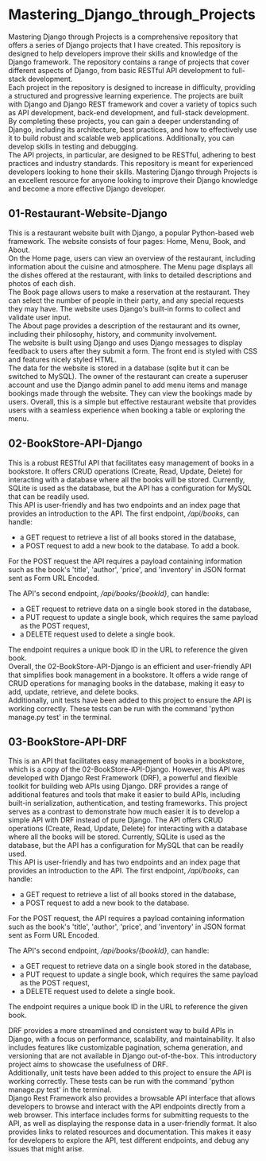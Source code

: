 # Mastering_Django_through_Projects
Mastering Django through Projects is a comprehensive repository that offers a series of Django projects that I have created. This repository is designed to help developers improve their skills and knowledge of the Django framework. The repository contains a range of projects that cover different aspects of Django, from basic RESTful API development to full-stack development. </br>
Each project in the repository is designed to increase in difficulty, providing a structured and progressive learning experience. The projects are built with Django and Django REST framework and cover a variety of topics such as API development, back-end development, and full-stack development. By completing these projects, you can gain a deeper understanding of Django, including its architecture, best practices, and how to effectively use it to build robust and scalable web applications. Additionally, you can develop skills in testing and debugging. </br>
The API projects, in particular, are designed to be RESTful, adhering to best practices and industry standards. This repository is meant for experienced developers looking to hone their skills. Mastering Django through Projects is an excellent resource for anyone looking to improve their Django knowledge and become a more effective Django developer.</br>

## 01-Restaurant-Website-Django
This is a restaurant website built with Django, a popular Python-based web framework. The website consists of four pages: Home, Menu, Book, and About.</br>
On the Home page, users can view an overview of the restaurant, including information about the cuisine and atmosphere. The Menu page displays all the dishes offered at the restaurant, with links to detailed descriptions and photos of each dish.</br>
The Book page allows users to make a reservation at the restaurant. They can select the number of people in their party, and any special requests they may have. The website uses Django's built-in forms to collect and validate user input.</br>
The About page provides a description of the restaurant and its owner, including their philosophy, history, and community involvement.</br>
The website is built using Django and uses Django messages to display feedback to users after they submit a form. The front end is styled with CSS and features nicely styled HTML.</br>
The data for the website is stored in a database (sqlite but it can be switched to MySQL). The owner of the restaurant can create a superuser account and use the Django admin panel to add menu items and manage bookings made through the website. They can view the bookings made by users. Overall, this is a simple but effective restaurant website that provides users with a seamless experience when booking a table or exploring the menu.</br>

## 02-BookStore-API-Django
This is a robust RESTful API that facilitates easy management of books in a bookstore. It offers CRUD operations (Create, Read, Update, Delete) for interacting with a database where all the books will be stored. Currently, SQLite is used as the database, but the API has a configuration for MySQL that can be readily used.</br>
This API is user-friendly and has two endpoints and an index page that provides an introduction to the API. The first endpoint, */api/books*, can handle:</br>

- a GET request to retrieve a list of all books stored in the database,</br>
- a POST request to add a new book to the database. To add a book.</br>

For the POST request the API requires a payload containing information such as the book's 'title', 'author', 'price', and 'inventory' in JSON format sent as Form URL Encoded.</br>

The API's second endpoint, */api/books/{bookId}*, can handle: </br>

- a GET request to retrieve data on a single book stored in the database,</br> 
- a PUT request to update a single book, which requires the same payload as the POST request,</br>
- a DELETE request used to delete a single book.</br>

The endpoint requires a unique book ID in the URL to reference the given book.</br>
Overall, the 02-BookStore-API-Django is an efficient and user-friendly API that simplifies book management in a bookstore. It offers a wide range of CRUD operations for managing books in the database, making it easy to add, update, retrieve, and delete books.</br> 
Additionally, unit tests have been added to this project to ensure the API is working correctly. These tests can be run with the command 'python manage.py test' in the terminal.

## 03-BookStore-API-DRF
This is an API that facilitates easy management of books in a bookstore, which is a copy of the 02-BookStore-API-Django. However, this API was developed with Django Rest Framework (DRF), a powerful and flexible toolkit for building web APIs using Django. DRF provides a range of additional features and tools that make it easier to build APIs, including built-in serialization, authentication, and testing frameworks. This project serves as a contrast to demonstrate how much easier it is to develop a simple API with DRF instead of pure Django. The API offers CRUD operations (Create, Read, Update, Delete) for interacting with a database where all the books will be stored. Currently, SQLite is used as the database, but the API has a configuration for MySQL that can be readily used.</br>
This API is user-friendly and has two endpoints and an index page that provides an introduction to the API. The first endpoint, */api/books*, can handle:</br>

- a GET request to retrieve a list of all books stored in the database, </br>
- a POST request to add a new book to the database.</br>

For the POST request, the API requires a payload containing information such as the book's 'title', 'author', 'price', and 'inventory' in JSON format sent as Form URL Encoded. </br>

The API's second endpoint, */api/books/{bookId}*, can handle: </br>
- a GET request to retrieve data on a single book stored in the database, </br>
- a PUT request to update a single book, which requires the same payload as the POST request,</br> 
- a DELETE request used to delete a single book.</br> 

The endpoint requires a unique book ID in the URL to reference the given book.</br>

DRF provides a more streamlined and consistent way to build APIs in Django, with a focus on performance, scalability, and maintainability. It also includes features like customizable pagination, schema generation, and versioning that are not available in Django out-of-the-box. This introductory project aims to showcase the usefulness of DRF.</br>
Additionally, unit tests have been added to this project to ensure the API is working correctly. These tests can be run with the command 'python manage.py test' in the terminal.</br>
Django Rest Framework also provides a browsable API interface that allows developers to browse and interact with the API endpoints directly from a web browser. This interface includes forms for submitting requests to the API, as well as displaying the response data in a user-friendly format. It also provides links to related resources and documentation. This makes it easy for developers to explore the API, test different endpoints, and debug any issues that might arise.


